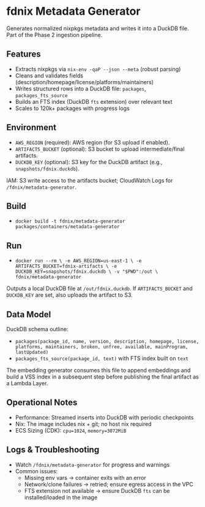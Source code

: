 # fdnix Metadata Generator

Generates normalized nixpkgs metadata and writes it into a DuckDB file. Part of the Phase 2 ingestion pipeline.

## Features

- Extracts nixpkgs via `nix-env -qaP --json --meta` (robust parsing)
- Cleans and validates fields (description/homepage/license/platforms/maintainers)
- Writes structured rows into a DuckDB file: `packages`, `packages_fts_source`
- Builds an FTS index (DuckDB `fts` extension) over relevant text
- Scales to 120k+ packages with progress logs

## Environment

- `AWS_REGION` (required): AWS region (for S3 upload if enabled).
- `ARTIFACTS_BUCKET` (optional): S3 bucket to upload intermediate/final artifacts.
- `DUCKDB_KEY` (optional): S3 key for the DuckDB artifact (e.g., `snapshots/fdnix.duckdb`).

IAM: S3 write access to the artifacts bucket; CloudWatch Logs for `/fdnix/metadata-generator`.

## Build

- `docker build -t fdnix/metadata-generator packages/containers/metadata-generator`

## Run

- `docker run --rm \
  -e AWS_REGION=us-east-1 \
  -e ARTIFACTS_BUCKET=fdnix-artifacts \
  -e DUCKDB_KEY=snapshots/fdnix.duckdb \
  -v "$PWD":/out \
  fdnix/metadata-generator`

Outputs a local DuckDB file at `/out/fdnix.duckdb`. If `ARTIFACTS_BUCKET` and `DUCKDB_KEY` are set, also uploads the artifact to S3.

## Data Model

DuckDB schema outline:
- `packages(package_id, name, version, description, homepage, license, platforms, maintainers, broken, unfree, available, mainProgram, lastUpdated)`
- `packages_fts_source(package_id, text)` with FTS index built on `text`

The embedding generator consumes this file to append embeddings and build a VSS index in a subsequent step before publishing the final artifact as a Lambda Layer.

## Operational Notes

- Performance: Streamed inserts into DuckDB with periodic checkpoints
- Nix: The image includes nix + git; no host nix required
- ECS Sizing (CDK): `cpu=1024`, `memory=3072MiB`

## Logs & Troubleshooting

- Watch `/fdnix/metadata-generator` for progress and warnings
- Common issues:
  - Missing env vars → container exits with an error
  - Network/clone failures → retried; ensure egress access in the VPC
  - FTS extension not available → ensure DuckDB `fts` can be installed/loaded in the image
